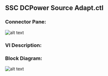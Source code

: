 ## **SSC DCPower Source Adapt.ctl**
### Connector Pane:
![alt text](/SSC%20DCPower/Source/Source%20Adapt/SSC%20DCPower%20Source%20Adapt.ctlc.png "SSC DCPower Source Adapt.ctl connector pane")

### VI Description:


### Block Diagram:
![alt text](/SSC%20DCPower/Source/Source%20Adapt/SSC%20DCPower%20Source%20Adapt.ctld.png "SSC DCPower Source Adapt.ctl block diagram")
